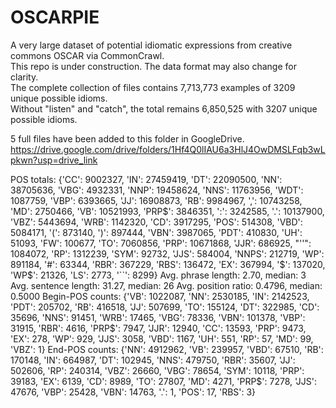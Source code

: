 # OSCARPIE
A very large dataset of potential idiomatic expressions from creative commons OSCAR via CommonCrawl. </br>
This repo is under construction. The data format may also change for clarity. </br> 
The complete collection of files contains 7,713,773 examples of 3209 unique possible idioms. </br>
Without "listen" and "catch", the total remains 6,850,525 with 3207 unique possible idioms.</br>

5 full files have been added to this folder in GoogleDrive. </br>
https://drive.google.com/drive/folders/1Hf4Q0lIAU6a3HlJ4OwDMSLFqb3wLpkwn?usp=drive_link
    
POS totals: {'CC': 9002327, 'IN': 27459419, 'DT': 22090500, 'NN': 38705636, 'VBG': 4932331, 'NNP': 19458624, 'NNS': 11763956, 'WDT': 1087759, 'VBP': 6393665, 'JJ': 16908873, 'RB': 9984967, ',': 10743258, 'MD': 2750466, 'VB': 10521993, 'PRP$': 3846351, ':': 3242585, '.': 10137900, 'VBZ': 5443694, 'WRB': 1142320, 'CD': 3917295, 'POS': 514308, 'VBD': 5084171, '(': 873140, ')': 897444, 'VBN': 3987065, 'PDT': 410830, 'UH': 51093, 'FW': 100677, 'TO': 7060856, 'PRP': 10671868, 'JJR': 686925, "''": 1084072, 'RP': 1312239, 'SYM': 92732, 'JJS': 584004, 'NNPS': 212719, 'WP': 891184, '#': 63344, 'RBR': 367229, 'RBS': 136472, 'EX': 367994, '$': 137020, 'WP$': 21326, 'LS': 2773, '``': 8299}
  Avg. phrase length: 2.70, median: 3
  Avg. sentence length: 31.27, median: 26
  Avg. position ratio: 0.4796, median: 0.5000
  Begin-POS counts: {'VB': 1022087, 'NN': 2530185, 'IN': 2142523, 'PDT': 205702, 'RB': 416518, 'JJ': 507699, 'TO': 155124, 'DT': 322985, 'CD': 35696, 'NNS': 91451, 'WRB': 17465, 'VBG': 78336, 'VBN': 101378, 'VBP': 31915, 'RBR': 4616, 'PRP$': 7947, 'JJR': 12940, 'CC': 13593, 'PRP': 9473, 'EX': 278, 'WP': 929, 'JJS': 3058, 'VBD': 1167, 'UH': 551, 'RP': 57, 'MD': 99, 'VBZ': 1}
  End-POS counts: {'NN': 4912962, 'VB': 239957, 'VBD': 67510, 'RB': 170148, 'IN': 664987, 'DT': 102945, 'NNS': 479750, 'RBR': 35607, 'JJ': 502606, 'RP': 240314, 'VBZ': 26660, 'VBG': 78654, 'SYM': 10118, 'PRP': 39183, 'EX': 6139, 'CD': 8989, 'TO': 27807, 'MD': 4271, 'PRP$': 7278, 'JJS': 47676, 'VBP': 25428, 'VBN': 14763, '.': 1, 'POS': 17, 'RBS': 3}
